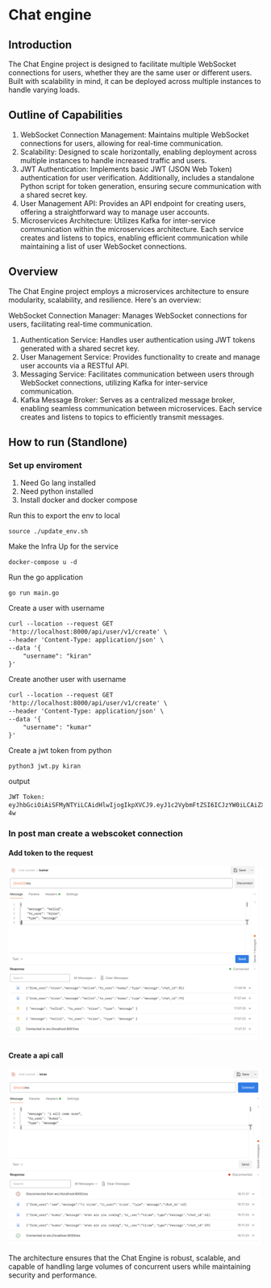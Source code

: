 # Chat engine

## Introduction
The Chat Engine project is designed to facilitate multiple WebSocket connections for users, whether they are the same user or different users. Built with scalability in mind, it can be deployed across multiple instances to handle varying loads.


## Outline of Capabilities
1. WebSocket Connection Management: Maintains multiple WebSocket connections for users, allowing for real-time communication.
2. Scalability: Designed to scale horizontally, enabling deployment across multiple instances to handle increased traffic and users.
3. JWT Authentication: Implements basic JWT (JSON Web Token) authentication for user verification. Additionally, includes a standalone Python script for token generation, ensuring secure communication with a shared secret key.
4. User Management API: Provides an API endpoint for creating users, offering a straightforward way to manage user accounts.
5. Microservices Architecture: Utilizes Kafka for inter-service communication within the microservices architecture. Each service creates and listens to topics, enabling efficient communication while maintaining a list of user WebSocket connections.


## Overview
The Chat Engine project employs a microservices architecture to ensure modularity, scalability, and resilience. Here's an overview:

WebSocket Connection Manager: Manages WebSocket connections for users, facilitating real-time communication.
1. Authentication Service: Handles user authentication using JWT tokens generated with a shared secret key.
2. User Management Service: Provides functionality to create and manage user accounts via a RESTful API.
3. Messaging Service: Facilitates communication between users through WebSocket connections, utilizing Kafka for inter-service communication.
4. Kafka Message Broker: Serves as a centralized message broker, enabling seamless communication between microservices. Each service creates and listens to topics to efficiently transmit messages.

## How to run (Standlone)

### Set up enviroment

1. Need Go lang installed
2. Need python installed
3. Install docker and docker compose

Run this to export the env to local
```
source ./update_env.sh
```

Make the Infra Up for the service
```
docker-compose u -d
```

Run the go application
```
go run main.go
```

Create a user with username
```
curl --location --request GET 'http://localhost:8000/api/user/v1/create' \
--header 'Content-Type: application/json' \
--data '{
    "username": "kiran"
}'
```

Create another user with username
```
curl --location --request GET 'http://localhost:8000/api/user/v1/create' \
--header 'Content-Type: application/json' \
--data '{
    "username": "kumar"
}'
```

Create a jwt token from python
```
python3 jwt.py kiran
```

output
```
JWT Token: eyJhbGciOiAiSFMyNTYiLCAidHlwIjogIkpXVCJ9.eyJ1c2VybmFtZSI6ICJzYW0iLCAiZXhwIjogMTcxMzc1OTk2NX0.shOgOIpgFFqcxrwDLrzho_zLPtqffY1lQS7Up_mP-4w
```

### In post man create a webscoket connection 

#### Add token to the request
![Alt text](image/image3.png)

#### Create a api call
![Alt text](image/image1.png)

The architecture ensures that the Chat Engine is robust, scalable, and capable of handling large volumes of concurrent users while maintaining security and performance.






